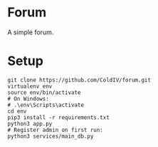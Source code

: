 # Forum
A simple forum.

# Setup
    git clone https://github.com/ColdIV/forum.git
    virtualenv env
    source env/bin/activate
    # On Windows: 
    # .\env\Scripts\activate
    cd env
    pip3 install -r requirements.txt
    python3 app.py
    # Register admin on first run:
    python3 services/main_db.py
